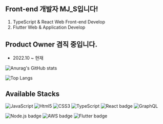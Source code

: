 ## Front-end 개발자 MJ_S입니다!
1) TypeScript & React Web Front-end Develop
2) Flutter Web & Application Develop

## Product Owner 겸직 중입니다.
- 2022.10 ~ 현재

![Anurag's GitHub stats](https://github-readme-stats.vercel.app/api?username=MinjunShin&show_icons=true&theme=algolia)

![Top Langs](https://github-readme-stats.vercel.app/api/top-langs/?username=MinjunShin&layout=compact&show_icons=true&theme=algolia)

## Available Stacks
![JavaScript](https://img.shields.io/badge/JavaScript-20232a.svg?&style=for-the-badge&logo=JavaScript&logoColor=#7fd0e9)
![Html5](https://img.shields.io/badge/Html5-20232a.svg?&style=for-the-badge&logo=Html5&logoColor=#7fd0e9)
![CSS3](https://img.shields.io/badge/CSS3-20232a.svg?&style=for-the-badge&logo=CSS3&logoColor=blue)
![TypeScript](https://img.shields.io/badge/TypeScript-20232a.svg?&style=for-the-badge&logo=TypeScript&logoColor=#7fd0e9)
![React badge](https://img.shields.io/badge/React-20232a.svg?&style=for-the-badge&logo=React&logoColor=#7fd0e9)
![GraphQL](https://img.shields.io/badge/ApolloGraphQL-20232a.svg?&style=for-the-badge&logo=ApolloGraphQL&logoColor=#7fd0e9)

![Node.js badge](https://img.shields.io/badge/Node.js-20232a.svg?&style=for-the-badge&logo=Node.js&logoColor=#7fd0e9)
![AWS badge](https://img.shields.io/badge/AWS-20232a.svg?&style=for-the-badge&logo=AmazonAWS&logoColor=yellow)
![Flutter badge](https://img.shields.io/badge/Flutter-20232a.svg?&style=for-the-badge&logo=Flutter&logoColor=blue)

